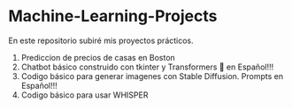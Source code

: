 # Machine-Learning-Projects
En este repositorio subiré mis proyectos prácticos.

1. Prediccion de precios de casas en Boston
2. Chatbot básico construido con tkinter y Transformers 🤗 en Español!!!
3. Codigo básico para generar imagenes con Stable Diffusion. Prompts en Español!!!
4. Codigo básico para usar WHISPER

